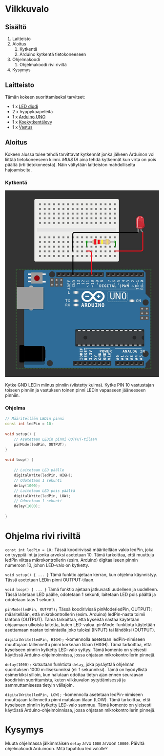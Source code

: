 # Vilkkuvalo

## Sisältö

1. Laitteisto
1. Aloitus
    1. Kytkentä
    1. Arduino kytkentä tietokoneeseen
1. Ohjelmakoodi
    1. Ohjelmakoodi rivi riviltä
1. Kysymys


## Laitteisto

Tämän kokeen suorittamiseksi tarvitset:
 
* 1 x [LED diodi](https://fi.wikipedia.org/wiki/LED)
* 2 x hyppykaapeleita
* 1 x [Arduino UNO](https://www.arduino.cc/en/Guide/ArduinoUno)
* 1 x [Koekytkentälevy](https://fi.wikipedia.org/wiki/Koekytkent%C3%A4levy)
* 1 x [Vastus](https://fi.wikipedia.org/wiki/Vastus)

## Aloitus

Kokeen alussa tulee tehdä tarvittavat kytkennät jonka jälkeen Arduinon voi liittää tietokoneeseen kiinni. *MUISTA* aina tehdä kytkennät kun virta on pois päältä (irti tietokoneesta). Näin vältytään laitteiston mahdolliselta hajoamiselta.

### Kytkentä

![Kytkentäkaavio](https://github.com/Atihinen/a4kidsWs/raw/master/media/labs/blink/blink-c.jpg)

Kytke GND LEDin miinus pinniin (viistetty kulma). Kytke PIN 10 vastustajan toiseen pinniin ja vastuksen toinen pinni LEDin vapaaseen jääneeseen pinniin.

### Ohjelma

```cpp
// Määritellään LEDin pinni
const int ledPin = 10;

void setup() {
    // Asetetaan LEDin pinni OUTPUT-tilaan
    pinMode(ledPin, OUTPUT);
}

void loop() {

    // Laitetaan LED päälle
    digitalWrite(ledPin, HIGH);
    // Odotetaan 1 sekunti
    delay(1000);
    // Laitetaan LED pois päältä
    digitalWrite(ledPin, LOW);
    // Odotetaan 1 sekunti
    delay(1000);

}
```

# Ohjelma rivi riviltä

`const int ledPin = 10;` Tässä koodirivissä määritellään vakio ledPin, joka on tyyppiä int ja jonka arvoksi asetetaan 10. Tämä tarkoittaa, että muuttuja ledPin viittaa mikrokontrollerin (esim. Arduino) digitaaliseen pinnin numeroon 10, johon LED-valo on kytketty.

`void setup() { ... }` Tämä funktio ajetaan kerran, kun ohjelma käynnistyy. Tässä asetetaan LEDin pinni OUTPUT-tilaan.

`void loop() { ... }` Tämä funktio ajetaan jatkuvasti uudelleen ja uudelleen. Tässä laitetaan LED päälle, odotetaan 1 sekunti, laitetaan LED pois päältä ja odotetaan taas 1 sekunti.

`pinMode(ledPin, OUTPUT);` Tässä koodirivissä pinMode(ledPin, OUTPUT); määritellään, että mikrokontrollerin (esim. Arduino) ledPin-nasta toimii lähtönä (OUTPUT). Tämä tarkoittaa, että kyseistä nastaa käytetään ohjaamaan ulkoista laitetta, kuten LED-valoa. pinMode-funktiota käytetään asettamaan nastan toimintatila joko tuloksi (INPUT) tai lähdöksi (OUTPUT).

`digitalWrite(ledPin, HIGH);` -komennolla asetetaan ledPin-nimiseen muuttujaan tallennettu pinni korkeaan tilaan (HIGH). Tämä tarkoittaa, että kyseiseen pinniin kytketty LED-valo syttyy. Tämä komento on yleisesti käytössä Arduino-ohjelmoinnissa, jossa ohjataan mikrokontrollerin pinnejä.

`delay(1000);` kutsutaan funktiota `delay`, joka pysäyttää ohjelman suorituksen 1000 millisekunniksi (eli 1 sekunniksi). Tämä on hyödyllistä esimerkiksi silloin, kun halutaan odottaa tietyn ajan ennen seuraavan koodirivin suorittamista, kuten vilkkuvalon sytyttämisessä ja sammuttamisessa tietyin väliajoin.

`digitalWrite(ledPin, LOW);` -komennolla asetetaan ledPin-nimiseen muuttujaan tallennettu pinni matalaan tilaan (LOW). Tämä tarkoittaa, että kyseiseen pinniin kytketty LED-valo sammuu. Tämä komento on yleisesti käytössä Arduino-ohjelmoinnissa, jossa ohjataan mikrokontrollerin pinnejä.

# Kysymys

Muuta ohjelmassa jälkimmäisen `delay` arvo `1000` arvoon `10000`. Päivitä ohjelmakoodi Arduinoon. Mitä tapahtuu ledivalolle?